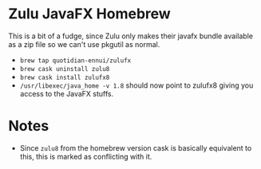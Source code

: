 # Zulu JavaFX Homebrew

This is a bit of a fudge, since Zulu only makes their javafx bundle available as a zip file so we can't use pkgutil as normal.

* `brew tap quotidian-ennui/zulufx`
* `brew cask uninstall zulu8`
* `brew cask install zulufx8`
* `/usr/libexec/java_home -v 1.8` should now point to zulufx8 giving you access to the JavaFX stuffs.

# Notes

* Since `zulu8` from the homebrew version cask is basically equivalent to this, this is marked as conflicting with it.
